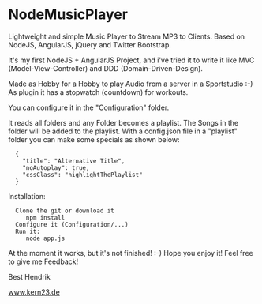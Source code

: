 NodeMusicPlayer
===============

Lightweight and simple Music Player to Stream MP3 to Clients.
Based on NodeJS, AngularJS, jQuery and Twitter Bootstrap.

It's my first NodeJS + AngularJS Project, and i've tried it to write it like MVC (Model-View-Controller) and DDD (Domain-Driven-Design).

Made as Hobby for a Hobby to play Audio from a server in a Sportstudio :-)
As plugin it has a stopwatch (countdown) for workouts.

You can configure it in the "Configuration" folder.

It reads all folders and any Folder becomes a playlist. The Songs in the folder will be added to the playlist.
With a config.json file in a "playlist" folder you can make some specials as shown below:

      {
        "title": "Alternative Title",
        "noAutoplay": true,
        "cssClass": "highlightThePlaylist"
      }

Installation:

      Clone the git or download it
         npm install
      Configure it (Configuration/...)
      Run it:
         node app.js

At the moment it works, but it's not finished! :-)
Hope you enjoy it! Feel free to give me Feedback!

Best
Hendrik

www.kern23.de